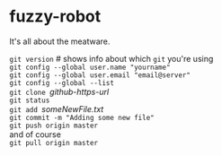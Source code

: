 # fuzzy-robot
It's all about the meatware.

`git version` # shows info about which `git` you're using  
`git config --global user.name "yourname"`  
`git config --global user.email "email@server"`  
`git config --global --list`  
`git clone `_github-https-url_  
`git status`  
`git add `_someNewFile.txt_  
`git commit -m "Adding some new file"`  
`git push origin master`  
and of course  
`git pull origin master`  

